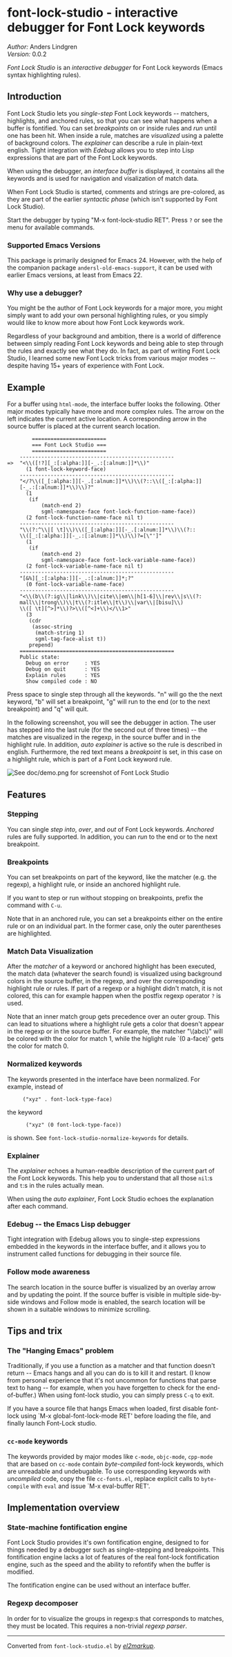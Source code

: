 # font-lock-studio - interactive debugger for Font Lock keywords

*Author:* Anders Lindgren<br>
*Version:* 0.0.2<br>

*Font Lock Studio* is an *interactive debugger* for Font Lock
keywords (Emacs syntax highlighting rules).

## Introduction

Font Lock Studio lets you *single-step* Font Lock keywords --
matchers, highlights, and anchored rules, so that you can see what
happens when a buffer is fontified. You can set *breakpoints* on or
inside rules and *run* until one has been hit. When inside a rule,
matches are *visualized* using a palette of background colors. The
*explainer* can describe a rule in plain-text english. Tight
integration with *Edebug* allows you to step into Lisp expressions
that are part of the Font Lock keywords.

When using the debugger, an *interface buffer* is displayed, it
contains all the keywords and is used for navigation and
visalization of match data.

When Font Lock Studio is started, comments and strings are
pre-colored, as they are part of the earlier *syntactic phase*
(which isn't supported by Font Lock Studio).

Start the debugger by typing "M-x font-lock-studio RET". Press `?`
or see the menu for available commands.

### Supported Emacs Versions

This package is primarily designed for Emacs 24. However, with the
help of the companion package `andersl-old-emacs-support`, it can
be used with earlier Emacs versions, at least from Emacs 22.

### Why use a debugger?

You might be the author of Font Lock keywords for a major more, you
might simply want to add your own personal highlighting rules, or
you simply would like to know more about how Font Lock keywords
work.

Regardless of your background and ambition, there is a world of
difference between simply reading Font Lock keywords and being able
to step through the rules and exactly see what they do. In fact, as
part of writing Font Lock Studio, I learned some new Font Lock
tricks from various major modes -- despite having 15+ years of
experience with Font Lock.

## Example

For a buffer using `html-mode`, the interface buffer looks the
following. Other major modes typically have more and more complex
rules. The arrow on the left indicates the current active location.
A corresponding arrow in the source buffer is placed at the current
search location.

            ========================
            === Font Lock Studio ===
            ========================
        --------------------------------------------------
    =>  "<\\([!?][_:[:alpha:]][-_.:[:alnum:]]*\\)"
          (1 font-lock-keyword-face)
        --------------------------------------------------
        "</?\\([_[:alpha:]][-_.[:alnum:]]*\\)\\(?::\\([_:[:alpha:]]
        [-_.:[:alnum:]]*\\)\\)?"
          (1
           (if
               (match-end 2)
               sgml-namespace-face font-lock-function-name-face))
          (2 font-lock-function-name-face nil t)
        --------------------------------------------------
        "\\(?:^\\|[ \t]\\)\\([_[:alpha:]][-_.[:alnum:]]*\\)\\(?::
        \\([_:[:alpha:]][-_.:[:alnum:]]*\\)\\)?=[\"']"
          (1
           (if
               (match-end 2)
               sgml-namespace-face font-lock-variable-name-face))
          (2 font-lock-variable-name-face nil t)
        --------------------------------------------------
        "[&%][_:[:alpha:]][-_.:[:alnum:]]*;?"
          (0 font-lock-variable-name-face)
        --------------------------------------------------
        "<\\(b\\(?:ig\\|link\\)\\|cite\\|em\\|h[1-6]\\|rev\\|s\\(?:
        mall\\|trong\\)\\|t\\(?:itle\\|t\\)\\|var\\|[bisu]\\)
        \\([ \t][^>]*\\)?>\\([^<]+\\)</\\1>"
          (3
           (cdr
            (assoc-string
             (match-string 1)
             sgml-tag-face-alist t))
           prepend)
        ==================================================
        Public state:
          Debug on error     : YES
          Debug on quit      : YES
          Explain rules      : YES
          Show compiled code : NO

Press space to single step through all the keywords. "n" will go
the the next keyword, "b" will set a breakpoint, "g" will run to
the end (or to the next breakpoint) and "q" will quit.

In the following screenshot, you will see the debugger in action.
The user has stepped into the last rule (for the second out of
three times) -- the matches are visualized in the regexp, in the
source buffer and in the highlight rule. In addition, *auto
explainer* is active so the rule is described in english.
Furthermore, the red text means a *breakpoint* is set, in this case
on a highlight rule, which is part of a Font Lock keyword rule.

![See doc/demo.png for screenshot of Font Lock Studio](doc/demo.png)

## Features

### Stepping

You can single *step into*, *over*, and *out* of Font Lock
keywords. *Anchored* rules are fully supported. In addition, you
can *run* to the end or to the next breakpoint.

### Breakpoints

You can set breakpoints on part of the keyword, like the matcher
(e.g. the regexp), a highlight rule, or inside an anchored highlight
rule.

If you want to step or run without stopping on breakpoints, prefix
the command with `C-u`.

Note that in an anchored rule, you can set a breakpoints either on
the entire rule or on an individual part. In the former case, only
the outer parentheses are highlighted.

### Match Data Visualization

After the *matcher* of a keyword or anchored highlight has been
executed, the match data (whatever the search found) is visualized
using background colors in the source buffer, in the regexp, and
over the corresponding highlight rule or rules. If part of a regexp
or a highlight didn't match, it is not colored, this can for
example happen when the postfix regexp operator `?` is used.

Note that an inner match group gets precedence over an outer group.
This can lead to situations where a highlight rule gets a color
that doesn't appear in the regexp or in the source buffer. For
example, the matcher "\\(abc\\)" will be colored with the color for
match 1, while the higlight rule `(0 a-face)' gets the color for
match 0.

### Normalized keywords

The keywords presented in the interface have been normalized. For
example, instead of

         ("xyz" . font-lock-type-face)

the keyword

          ("xyz" (0 font-lock-type-face))

is shown. See `font-lock-studio-normalize-keywords` for details.

### Explainer

The *explainer* echoes a human-readble description of the current
part of the Font Lock keywords. This help you to understand that
all those `nil`:s and `t`:s in the rules actually mean.

When using the *auto explainer*, Font Lock Studio echoes the
explanation after each command.

### Edebug -- the Emacs Lisp debugger

Tight integration with Edebug allows you to single-step expressions
embedded in the keywords in the interface buffer, and it allows you
to instrument called functions for debugging in their source file.

### Follow mode awareness

The search location in the source buffer is visualized by an
overlay arrow and by updating the point. If the source buffer is
visible in multiple side-by-side windows and Follow mode is
enabled, the search location will be shown in a suitable windows to
minimize scrolling.

## Tips and trix

### The "Hanging Emacs" problem

Traditionally, if you use a function as a matcher and that function
doesn't return -- Emacs hangs and all you can do is to kill it and
restart. (I know from personal experience that it's not uncommon
for functions that parse text to hang -- for example, when you have
forgetten to check for the end-of-buffer.) When using font-lock
studio, you can simply press `C-q` to exit.

If you have a source file that hangs Emacs when loaded, first
disable font-lock using `M-x global-font-lock-mode RET' before
loading the file, and finally launch Font-Lock studio.

### `cc-mode` keywords

The keywords provided by major modes like `c-mode`, `objc-mode`,
`cpp-mode` that are based on `cc-mode` contain *byte-compiled*
font-lock keywords, which are unreadable and undebugable. To use
corresponding keywords with *uncompiled* code, copy the file
`cc-fonts.el`, replace explicit calls to `byte-compile` with `eval`
and issue `M-x eval-buffer RET'.

## Implementation overview

### State-machine fontification engine

Font Lock Studio provides it's own fontification engine, designed
to for things needed by a debugger such as single-stepping and
breakpoints. This fontification engine lacks a lot of features of
the real font-lock fontification engine, such as the speed and the
ability to refontify when the buffer is modified.

The fontification engine can be used without an interface buffer.

### Regexp decomposer

In order for to visualize the groups in regexp:s that corresponds
to matches, they must be located. This requires a non-trivial
*regexp parser*.


---
Converted from `font-lock-studio.el` by [*el2markup*](https://github.com/Lindydancer/el2markdown).